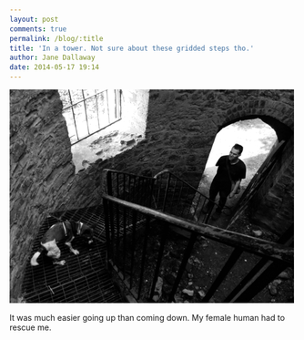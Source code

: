 ```yaml
---
layout: post
comments: true
permalink: /blog/:title
title: 'In a tower. Not sure about these gridded steps tho.'
author: Jane Dallaway
date: 2014-05-17 19:14
---
```


<div><a href="/media/tp_IMG_20140517_191313.JPG"><img src="/media/tp_thumb_IMG_20140517_191313.JPG" width="500" height="375"/></a></div>

It was much easier going up than coming down. My female human had to rescue
me.
  
      

